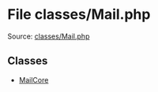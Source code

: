 File classes/Mail.php
=========

Source: [classes/Mail.php](https://github.com/PrestaShop/PrestaShop/blob/1.5.6.0/classes/Mail.php)


Classes
-------

* [MailCore](class.MailCore.md)


